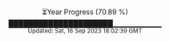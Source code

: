 <p align="center">
⏳Year Progress (70.89 %) <br>
█████████████████████▁▁▁▁▁▁▁▁▁ <br>
<sub>Updated: Sat, 16 Sep 2023 18:02:39 GMT</sub>
</p>


